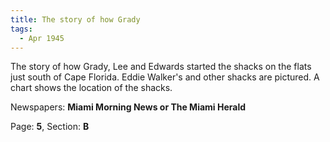 ```yaml
---  
title: The story of how Grady  
tags:  
  - Apr 1945  
---  
```

  
The story of how Grady, Lee and Edwards started the shacks on the flats just south of Cape Florida. Eddie Walker's and other shacks are pictured. A chart shows the location of the shacks.  
  
Newspapers: **Miami Morning News or The Miami Herald**  
  
Page: **5**, Section: **B** 
